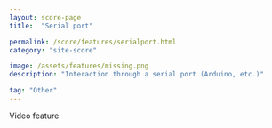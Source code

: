 ```yaml
---
layout: score-page
title:  "Serial port"

permalink: /score/features/serialport.html
category: "site-score"

image: /assets/features/missing.png
description: "Interaction through a serial port (Arduino, etc.)"

tag: "Other"
---
```


Video feature
